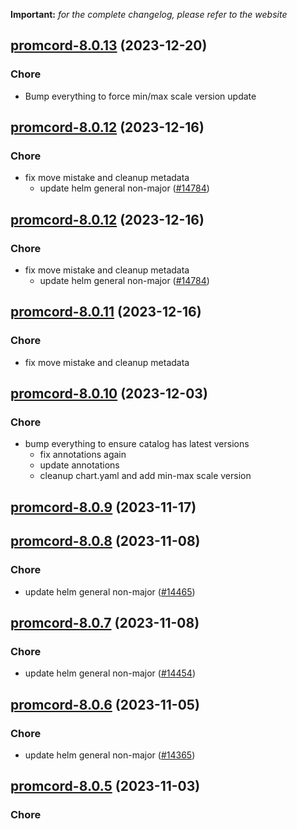 **Important:**
*for the complete changelog, please refer to the website*




## [promcord-8.0.13](https://github.com/truecharts/charts/compare/promcord-8.0.12...promcord-8.0.13) (2023-12-20)

### Chore

- Bump everything to force min/max scale version update
  
  


## [promcord-8.0.12](https://github.com/truecharts/charts/compare/promcord-8.0.10...promcord-8.0.12) (2023-12-16)

### Chore

- fix move mistake and cleanup metadata
  - update helm general non-major ([#14784](https://github.com/truecharts/charts/issues/14784))
  
  


## [promcord-8.0.12](https://github.com/truecharts/charts/compare/promcord-8.0.10...promcord-8.0.12) (2023-12-16)

### Chore

- fix move mistake and cleanup metadata
  - update helm general non-major ([#14784](https://github.com/truecharts/charts/issues/14784))
  
  


## [promcord-8.0.11](https://github.com/truecharts/charts/compare/promcord-8.0.10...promcord-8.0.11) (2023-12-16)

### Chore

- fix move mistake and cleanup metadata
  
  


## [promcord-8.0.10](https://github.com/truecharts/charts/compare/promcord-8.0.9...promcord-8.0.10) (2023-12-03)

### Chore

- bump everything to ensure catalog has latest versions
  - fix annotations again
  - update annotations
  - cleanup chart.yaml and add min-max scale version
  
  










## [promcord-8.0.9](https://github.com/truecharts/charts/compare/promcord-8.0.8...promcord-8.0.9) (2023-11-17)




## [promcord-8.0.8](https://github.com/truecharts/charts/compare/promcord-8.0.7...promcord-8.0.8) (2023-11-08)

### Chore

- update helm general non-major ([#14465](https://github.com/truecharts/charts/issues/14465))
  
  


## [promcord-8.0.7](https://github.com/truecharts/charts/compare/promcord-8.0.6...promcord-8.0.7) (2023-11-08)

### Chore

- update helm general non-major ([#14454](https://github.com/truecharts/charts/issues/14454))
  
  


## [promcord-8.0.6](https://github.com/truecharts/charts/compare/promcord-8.0.5...promcord-8.0.6) (2023-11-05)

### Chore

- update helm general non-major ([#14365](https://github.com/truecharts/charts/issues/14365))
  
  


## [promcord-8.0.5](https://github.com/truecharts/charts/compare/promcord-8.0.4...promcord-8.0.5) (2023-11-03)

### Chore
